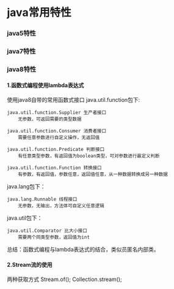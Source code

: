 # java常用特性
### java5特性
### java7特性
### java8特性
#### 1.函数式编程使用lambda表达式
使用java8自带的常用函数式接口
java.util.function包下:

    java.util.function.Supplier 生产者接口 
        无参数，可返回需要的类型数据
        
    java.util.function.Consumer 消费者接口
        需要任意参数进行自定义操作，无返回值
        
    java.util.function.Predicate 判断接口
        有任意类型参数，有返回值为boolean类型，可对参数进行最定义判断
        
    java.util.function.Function 转换接口
        有参数，有返回值，参数任意，返回值任意，从一种数据转换成另一种数据
        
java.lang包下：

    java.lang.Runnable 线程接口
        无参数，无输出，方法体可自定义任意逻辑
        
java.util包下：

    java.util.Comparator 比大小接口
        需要两个同类型参数，返回值为int

总结：函数式编程与lambda表达式的结合，类似员匿名内部类。

#### 2.Stream流的使用
两种获取方式
Stream.of();
Collection.stream();
